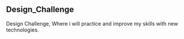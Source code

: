## Design_Challenge

Design Challenge, Where i will practice and improve my skills with new technologies.
